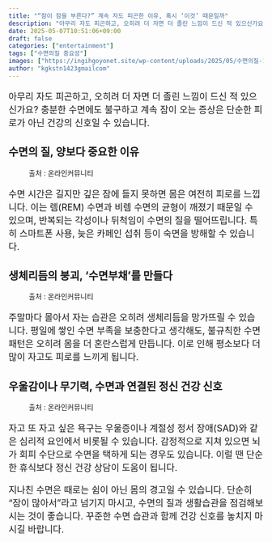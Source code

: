 ```yaml
---
title: "“잠이 잠을 부른다?” 계속 자도 피곤한 이유, 혹시 ‘이것’ 때문일까"
description: "아무리 자도 피곤하고, 오히려 더 자면 더 졸린 느낌이 드신 적 있으신가요? 충분한 수면에도 불구하고 계속 잠이 오는 증상은 단순한 피로가 아닌 건강의 신호일 수 있습니다."
date: 2025-05-07T10:51:06+09:00
draft: false
categories: ["entertainment"]
tags: ["수면의질 중요성"]
images: ["https://ingihgoyonet.site/wp-content/uploads/2025/05/수면의질-1024x683.jpg", "https://ingihgoyonet.site/wp-content/uploads/2025/05/수면-1024x683.jpg", "https://ingihgoyonet.site/wp-content/uploads/2025/05/자도피곤-1024x690.jpg"]
author: "kgkstn1423gmailcom"
---
```


<p style="font-size:18px">아무리 자도 피곤하고, 오히려 더 자면 더 졸린 느낌이 드신 적 있으신가요? 충분한 수면에도 불구하고 계속 잠이 오는 증상은 단순한 피로가 아닌 건강의 신호일 수 있습니다.</p> <h2 >수면의 질, 양보다 중요한 이유</h2> <figure ><img src="https://ingihgoyonet.site/wp-content/uploads/2025/05/수면의질-1024x683.jpg" alt="" style="aspect-ratio:16/9;object-fit:cover"/><figcaption >출처 : 온라인커뮤니티</figcaption></figure> <p style="font-size:18px">수면 시간은 길지만 깊은 잠에 들지 못하면 몸은 여전히 피로를 느낍니다. 이는 렘(REM) 수면과 비렘 수면의 균형이 깨졌기 때문일 수 있으며, 반복되는 각성이나 뒤척임이 수면의 질을 떨어뜨립니다. 특히 스마트폰 사용, 늦은 카페인 섭취 등이 숙면을 방해할 수 있습니다.</p> <h2 >생체리듬의 붕괴, ‘수면부채’를 만들다</h2> <figure ><img src="https://ingihgoyonet.site/wp-content/uploads/2025/05/수면-1024x683.jpg" alt="" style="aspect-ratio:16/9;object-fit:cover"/><figcaption >출처 : 온라인커뮤니티</figcaption></figure> <p style="font-size:18px">주말마다 몰아서 자는 습관은 오히려 생체리듬을 망가뜨릴 수 있습니다. 평일에 쌓인 수면 부족을 보충한다고 생각해도, 불규칙한 수면 패턴은 오히려 몸을 더 혼란스럽게 만듭니다. 이로 인해 평소보다 더 많이 자고도 피로를 느끼게 됩니다.</p> <h2 >우울감이나 무기력, 수면과 연결된 정신 건강 신호</h2> <figure ><img src="https://ingihgoyonet.site/wp-content/uploads/2025/05/자도피곤-1024x690.jpg" alt="" style="aspect-ratio:16/9;object-fit:cover"/><figcaption >출처 : 온라인커뮤니티</figcaption></figure> <p style="font-size:18px">자고 또 자고 싶은 욕구는 우울증이나 계절성 정서 장애(SAD)와 같은 심리적 요인에서 비롯될 수 있습니다. 감정적으로 지쳐 있으면 뇌가 회피 수단으로 수면을 택하게 되는 경우도 있습니다. 이럴 땐 단순한 휴식보다 정신 건강 상담이 도움이 됩니다.</p> <p style="font-size:18px">지나친 수면은 때로는 쉼이 아닌 몸의 경고일 수 있습니다. 단순히 “잠이 많아서”라고 넘기지 마시고, 수면의 질과 생활습관을 점검해보시는 것이 좋습니다. 꾸준한 수면 습관과 함께 건강 신호를 놓치지 마시길 바랍니다.</p>